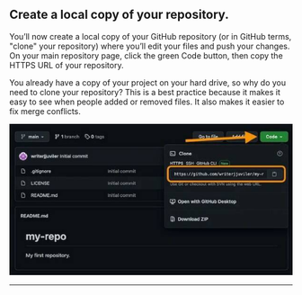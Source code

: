 ## **Create a local copy of your repository.**

You’ll now create a local copy of your GitHub repository (or in GitHub terms, "clone" your repository) where you’ll edit your files and push your changes. On your main repository page, click the green Code button, then copy the HTTPS URL of your repository.

You already have a copy of your project on your hard drive, so why do you need to clone your repository? This is a best practice because it makes it easy to see when people added or removed files. It also makes it easier to fix merge conflicts.

![loc](./images/ocr2.jfif)

---